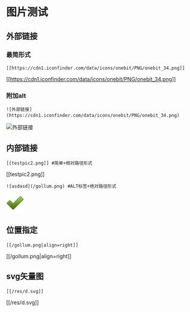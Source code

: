 # 图片测试 

## 外部链接

### 最简形式
```
[[https://cdn1.iconfinder.com/data/icons/onebit/PNG/onebit_34.png]]
```
[[https://cdn1.iconfinder.com/data/icons/onebit/PNG/onebit_34.png]]

### 附加alt
```
![外部链接](https://cdn1.iconfinder.com/data/icons/onebit/PNG/onebit_34.png)
```
![外部链接](https://cdn1.iconfinder.com/data/icons/onebit/PNG/onebit_34.png)

## 内部链接

```
[[testpic2.png]] #简单+相对路径形式
```

[[testpic2.png]]

```
![asdasd](/gollum.png) #ALT标签+绝对路径形式
```

![asdasd](/gollum.png)

## 位置指定

```
[[/gollum.png|align=right]]
``` 

[[/gollum.png|align=right]]

## svg矢量图

```
[[/res/d.svg]]
```

[[/res/d.svg]]
